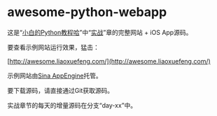 awesome-python-webapp
=====================

这是“[小白的Python教程哈](http://www.liaoxuefeng.com/wiki/001374738125095c955c1e6d8bb493182103fac9270762a000)”中“[实战](http://www.liaoxuefeng.com/wiki/001374738125095c955c1e6d8bb493182103fac9270762a000/001397616003925a3d157284cd24bc0952d6c4a7c9d8c55000)”章的完整网站 + iOS App源码。

要查看示例网站运行效果，猛击：

[http://awesome.liaoxuefeng.com/](http://awesome.liaoxuefeng.com/)

示例网站由[Sina AppEngine](http://sae.sina.com.cn/)托管。

要下载源码，请直接通过Git获取源码。

实战章节的每天的增量源码在分支“day-xx”中。
